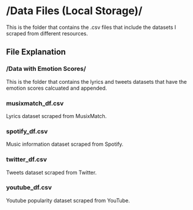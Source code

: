 # /Data Files (Local Storage)/

This is the folder that contains the .csv files that include the datasets I scraped from different resources.

## File Explanation

### /Data with Emotion Scores/

This is the folder that contains the lyrics and tweets datasets that have the emotion scores calcuated and appended.

### musixmatch_df.csv
Lyrics dataset scraped from MusixMatch.

### spotify_df.csv
Music information dataset scraped from Spotify.

### twitter_df.csv
Tweets dataset scraped from Twitter.

### youtube_df.csv
Youtube popularity dataset scraped from YouTube.
